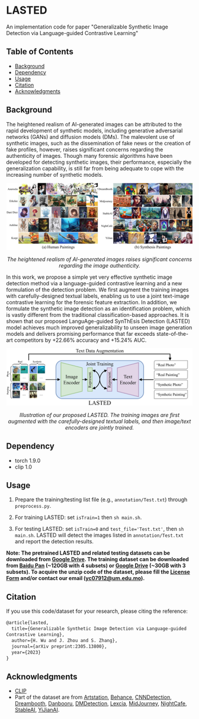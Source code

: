 # LASTED

An implementation code for paper "Generalizable Synthetic Image Detection via Language-guided Contrastive Learning"

## Table of Contents

- [Background](#background)
- [Dependency](#dependency)
- [Usage](#usage)
- [Citation](#citation)
- [Acknowledgments](#acknowledgments)

## Background
The heightened realism of AI-generated images can be attributed to the rapid development of synthetic models, including generative adversarial networks (GANs) and diffusion models (DMs). The malevolent use of synthetic images, such as the dissemination of fake news or the creation of fake profiles, however, raises significant concerns regarding the authenticity of images. Though many forensic algorithms have been developed for detecting synthetic images, their performance, especially the generalization capability, is still far from being adequate to cope with the increasing number of synthetic models. 

<p align='center'>  
  <img src='https://github.com/HighwayWu/LASTED/blob/main/imgs/practical.jpg' width='850'/>
</p>
<p align='center'>  
  <em>The heightened realism of AI-generated images raises significant concerns regarding the image authenticity.</em>
</p>

In this work, we propose a simple yet very effective synthetic image detection method via a language-guided contrastive learning and a new formulation of the detection problem. We first augment the training images with carefully-designed textual labels, enabling us to use a joint text-image contrastive learning for the forensic feature extraction. In addition, we formulate the synthetic image detection as an identification problem, which is vastly different from the traditional classification-based approaches. It is shown that our proposed LanguAge-guided SynThEsis Detection (LASTED) model achieves much improved generalizability to unseen image generation models and delivers promising performance that far exceeds state-of-the-art competitors by +22.66% accuracy and +15.24% AUC.

<p align='center'>  
  <img src='https://github.com/HighwayWu/LASTED/blob/main/imgs/LASTED_demo.jpg' width='850'/>
</p>
<p align='center'>  
  <em>Illustration of our proposed LASTED. The training images are first augmented with the carefully-designed textual labels, and then image/text encoders are jointly trained.</em>
</p>

## Dependency
- torch 1.9.0
- clip 1.0

## Usage

1. Prepare the training/testing list file (e.g., ```annotation/Test.txt```) through ```preprocess.py```.

2. For training LASTED: set ```isTrain=1``` then ```sh main.sh```.

3. For testing LASTED: set ```isTrain=0``` and ```test_file='Test.txt'```, then ```sh main.sh```.
LASTED will detect the images listed in ```annotation/Test.txt``` and report the detection results.

**Note: The pretrained LASTED and related testing datasets can be downloaded from [Google Drive](https://drive.google.com/drive/folders/1xUMoS2npQs0tCno_VZPpUDDPztnD6UgD?usp=share_link). The training dataset can be downloaded from [Baidu Pan](https://pan.baidu.com/s/1ZgSiNX_Dd7cZcwiHv1ujVg?pwd=h4p7) (~120GB with 4 subsets) or [Google Drive](https://drive.google.com/drive/folders/1lPuJjUpi5QwhkBlUaphRxC2HrBNnU8Pc?usp=sharing) (~30GB with 3 subsets). To acquire the unzip code of the dataset, please fill the [License Form](https://docs.google.com/forms/d/1CZAIZEEugoGiTw8auyiU2LM8qjW0LelAWq2fuuzYAq8/) and/or contact our email (yc07912@um.edu.mo).**

## Citation

If you use this code/dataset for your research, please citing the reference:
```
@article{lasted,
  title={Generalizable Synthetic Image Detection via Language-guided Contrastive Learning},
  author={H. Wu and J. Zhou and S. Zhang},
  journal={arXiv preprint:2305.13800},
  year={2023}
}
```

## Acknowledgments
- [CLIP](https://github.com/openai/CLIP)
- Part of the dataset are from [Artstation](https://www.artstation.com), [Behance](https://www.behance.net), [CNNDetection](https://github.com/peterwang512/CNNDetection), [Dreambooth](https://www.strmr.com/), [Danbooru](https://www.gwern.net/Danbooru2021), [DMDetection](https://github.com/grip-unina/DMimageDetection), [Lexcia](https://lexica.art/), [MidJourney](https://midjourney.com/), [NightCafe](https://creator.nightcafe.studio/), [StableAI](https://stability.ai/blog/stable-diffusion-public-release), [YiJianAI](http://portal.yjai.art).
